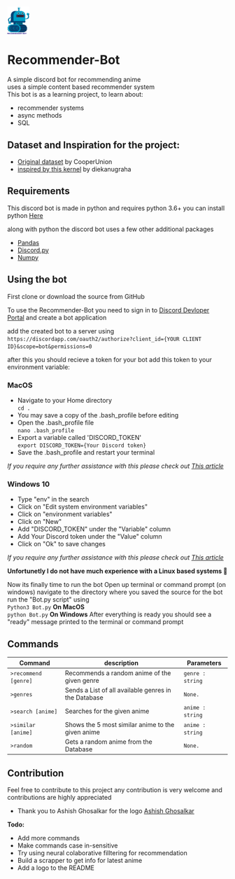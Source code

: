 <img src="Rec bots Logo.png" alt="Logo Image" height="10%" width="10%">

# Recommender-Bot
A simple discord bot for recommending anime <br/>
uses a simple content based recommender system <br/>
This bot is as a learning project, to learn about: 
* recommender systems
* async methods 
* SQL 


## Dataset and Inspiration for the project:
* [Original dataset](https://www.kaggle.com/CooperUnion/anime-recommendations-database) by CooperUnion
* [inspired by this kernel](https://www.kaggle.com/diekanugraha/finding-similar-anime-by-genre) by diekanugraha

## Requirements
This discord bot is made in python and requires python 3.6+
you can install python [Here](https://www.python.org/downloads/)

along with python the discord bot uses a few other additional packages
* [Pandas](https://pandas.pydata.org/pandas-docs/stable/getting_started/install.html)
* [Discord.py](https://discordpy.readthedocs.io/en/latest/)
* [Numpy](https://numpy.org/install/)

## Using the bot
First clone or download the source from GitHub

To use the Recommender-Bot you need to sign in to [Discord Devloper Portal](https://discord.com/developers/applications) 
and create a bot application

add the created bot to a server using<br/>`https://discordapp.com/oauth2/authorize?client_id={YOUR CLIENT ID}&scope=bot&permissions=0`

after this you should recieve a token for your bot add this token to your environment variable:

### MacOS
* Navigate to your Home directory<br/>`cd .`
* You may save a copy of the .bash_profile before editing 
* Open the .bash_profile file<br/>`nano .bash_profile`
* Export a variable called 'DISCORD_TOKEN'<br/>`export DISCORD_TOKEN={Your Discord token}`
* Save the .bash_profile and restart your terminal

*If you require any further assistance with this please check out [This article](https://medium.com/@himanshuagarwal1395/setting-up-environment-variables-in-macos-sierra-f5978369b255)*

### Windows 10
* Type "env" in the search
* Click on "Edit system environment variables"
* Click on "environment variables"
* Click on "New"
* Add "DISCORD_TOKEN" under the "Variable" column
* Add Your Discord token under the "Value" column
* Click on "Ok" to save changes

*If you require any further assistance with this please check out [This article](https://www.architectryan.com/2018/08/31/how-to-change-environment-variables-on-windows-10/)*

**Unfortunetly I do not have much experience with a Linux based systems 🙁**

Now its finally time to run the bot 
Open up terminal or command prompt (on windows)
navigate to the directory where you saved the source for the bot
run the "Bot.py script" using <br/>`Python3 Bot.py` **On MacOS** <br/> `python Bot.py` **On Windows**
After everything is ready you should see a "ready" message printed to the terminal or command prompt

## Commands
|  **Command**         |**description**                                       | **Parameters**  | 
|----------------------|------------------------------------------------------|-----------------|
| `>recommend [genre]` | Recommends a random anime of the given genre         | `genre : string`|
| `>genres`            | Sends a List of all available genres in the Database | `None.`         |
| `>search [anime]`    | Searches for the given anime                         | `anime : string`|
| `>similar [anime]`   | Shows the 5 most similar anime to the given anime    | `anime : string`|
| `>random`            | Gets a random anime from the Database                | `None.`         |

## Contribution
Feel free to contribute to this project any contribution is very welcome and contributions are highly appreciated
* Thank you to Ashish Ghosalkar for the logo [Ashish Ghosalkar](https://aghosalkar.myportfolio.com/) 

**Todo:**
* Add more commands
* Make commands case in-sensitive
* Try using neural colaborative filltering for recommendation
* Build a scrapper to get info for latest anime
* Add a logo to the README


